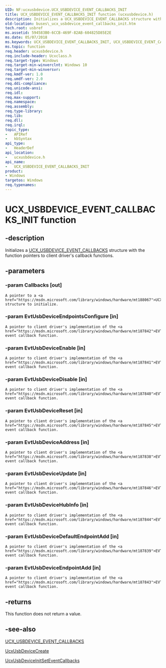 ```yaml
---
UID: NF:ucxusbdevice.UCX_USBDEVICE_EVENT_CALLBACKS_INIT
title: UCX_USBDEVICE_EVENT_CALLBACKS_INIT function (ucxusbdevice.h)
description: Initializes a UCX_USBDEVICE_EVENT_CALLBACKS structure with the function pointers to client driver's callback functions.
old-location: buses\_ucx_usbdevice_event_callbacks_init.htm
tech.root: usbref
ms.assetid: 594583B0-6CCB-469F-82AB-604825D85E2E
ms.date: 05/07/2018
ms.keywords: UCX_USBDEVICE_EVENT_CALLBACKS_INIT, UCX_USBDEVICE_EVENT_CALLBACKS_INIT function [Buses], buses._ucx_usbdevice_event_callbacks_init, ucxusbdevice/UCX_USBDEVICE_EVENT_CALLBACKS_INIT
ms.topic: function
req.header: ucxusbdevice.h
req.include-header: Ucxclass.h
req.target-type: Windows
req.target-min-winverclnt: Windows 10
req.target-min-winversvr: 
req.kmdf-ver: 1.0
req.umdf-ver: 2.0
req.ddi-compliance: 
req.unicode-ansi: 
req.idl: 
req.max-support: 
req.namespace: 
req.assembly: 
req.type-library: 
req.lib: 
req.dll: 
req.irql: 
topic_type:
-	APIRef
-	kbSyntax
api_type:
-	HeaderDef
api_location:
-	ucxusbdevice.h
api_name:
-	UCX_USBDEVICE_EVENT_CALLBACKS_INIT
product:
- Windows
targetos: Windows
req.typenames: 
---
```


# UCX_USBDEVICE_EVENT_CALLBACKS_INIT function


## -description


Initializes a <a href="https://msdn.microsoft.com/library/windows/hardware/mt188067">UCX_USBDEVICE_EVENT_CALLBACKS</a> structure with the function pointers to client driver's callback functions.


## -parameters




### -param Callbacks [out]

    A pointer to a <a href="https://msdn.microsoft.com/library/windows/hardware/mt188067">UCX_USBDEVICE_EVENT_CALLBACKS</a> structure to initialize.


### -param EvtUsbDeviceEndpointsConfigure [in]

    A pointer to client driver's implementation of the <a href="https://msdn.microsoft.com/library/windows/hardware/mt187842">EVT_UCX_USBDEVICE_ENDPOINTS_CONFIGURE</a> event callback function.


### -param EvtUsbDeviceEnable [in]

    A pointer to client driver's implementation of the <a href="https://msdn.microsoft.com/library/windows/hardware/mt187841">EVT_UCX_USBDEVICE_ENABLE</a> event callback function.


### -param EvtUsbDeviceDisable [in]

    A pointer to client driver's implementation of the <a href="https://msdn.microsoft.com/library/windows/hardware/mt187840">EVT_UCX_USBDEVICE_DISABLE</a> event callback function.


### -param EvtUsbDeviceReset [in]

    A pointer to client driver's implementation of the <a href="https://msdn.microsoft.com/library/windows/hardware/mt187845">EVT_UCX_USBDEVICE_RESET</a> event callback function.


### -param EvtUsbDeviceAddress [in]

    A pointer to client driver's implementation of the <a href="https://msdn.microsoft.com/library/windows/hardware/mt187838">EVT_UCX_USBDEVICE_ADDRESS</a> event callback function.


### -param EvtUsbDeviceUpdate [in]

    A pointer to client driver's implementation of the <a href="https://msdn.microsoft.com/library/windows/hardware/mt187846">EVT_UCX_USBDEVICE_UPDATE</a> event callback function.


### -param EvtUsbDeviceHubInfo [in]

    A pointer to client driver's implementation of the <a href="https://msdn.microsoft.com/library/windows/hardware/mt187844">EVT_UCX_USBDEVICE_HUB_INFO</a> event callback function.


### -param EvtUsbDeviceDefaultEndpointAdd [in]

    A pointer to client driver's implementation of the <a href="https://msdn.microsoft.com/library/windows/hardware/mt187839">EVT_UCX_USBDEVICE_DEFAULT_ENDPOINT_ADD</a> event callback function.


### -param EvtUsbDeviceEndpointAdd [in]

    A pointer to client driver's implementation of the <a href="https://msdn.microsoft.com/library/windows/hardware/mt187843">EVT_UCX_USBDEVICE_ENDPOINT_ADD</a> event callback function.


## -returns



This function does not return a value.




## -see-also




<a href="https://msdn.microsoft.com/library/windows/hardware/mt188067">UCX_USBDEVICE_EVENT_CALLBACKS</a>



<a href="https://msdn.microsoft.com/library/windows/hardware/mt188052">UcxUsbDeviceCreate</a>



<a href="https://msdn.microsoft.com/library/windows/hardware/mt188053">UcxUsbDeviceInitSetEventCallbacks</a>
 

 

